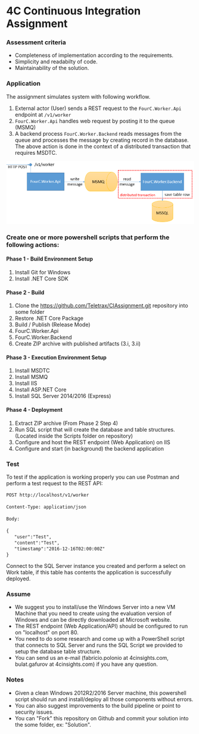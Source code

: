 # 4C Continuous Integration Assignment

### Assessment criteria
- Completeness of implementation according to the requirements.
- Simplicity and readabilty of code.
- Maintainability of the solution.

### Application

The assignment simulates system with following workflow.

1. External actor (User) sends a REST request to the `FourC.Worker.Api` endpoint at `/v1/worker`
1. `FourC.Worker.Api` handles web request by posting it to the queue (MSMQ)
1. A backend process `FourC.Worker.Backend` reads messages from the queue and processes the message by creating record in the database. The above action is done in the context of a distributed transaction that requires MSDTC.

![Architecture](architecture.png)

### Create one or more powershell scripts that perform the following actions:

#### Phase 1 - Build Environment Setup
1. Install Git for Windows
1. Install .NET Core SDK

#### Phase 2 - Build
1. Clone the https://github.com/Teletrax/CIAssignment.git repository into some folder
1. Restore .NET Core Package
1. Build / Publish (Release Mode)
  1. FourC.Worker.Api
  1. FourC.Worker.Backend
1. Create ZIP archive with published artifacts (3.i, 3.ii)

#### Phase 3 - Execution Environment Setup
1. Install MSDTC
1. Install MSMQ
1. Install IIS
1. Install ASP.NET Core
1. Install SQL Server 2014/2016 (Express)

#### Phase 4 - Deployment
1. Extract ZIP archive (From Phase 2 Step 4)
1. Run SQL script that will create the database and table structures. (Located inside the Scripts folder on repository)
1. Configure and host the REST endpoint (Web Application) on IIS
1. Configure and start (in background) the backend application

### Test

To test if the application is working properly you can use Postman and perform a test request to the REST API:

```
POST http://localhost/v1/worker

Content-Type: application/json

Body:

{
   "user":"Test",
   "content":"Test",
   "timestamp":"2016-12-16T02:00:00Z"
}
```

Connect to the SQL Server instance you created and perform a select on Work table, if this table has contents the application is successfully deployed.

### Assume

* We suggest you to install/use the Windows Server into a new VM Machine that you need to create using the evaluation version of Windows and can be directly downloaded at Microsoft website.
* The REST endpoint (Web Application/API) should be configured to run on "localhost" on port 80.
* You need to do some research and come up with a PowerShell script that connects to SQL Server and runs the SQL Script we provided to setup the database table structure.
* You can send us an e-mail (fabricio.polonio at 4cinsights.com, bulat.gafurov at 4cinsights.com) if you have any question.

### Notes

* Given a clean Windows 2012R2/2016 Server machine, this powershell script should run and install/deploy all those components without errors.
* You can also suggest improvements to the build pipeline or point to security issues.
* You can "Fork" this repository on Github and commit your solution into the some folder, ex: "Solution".
